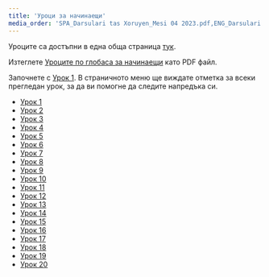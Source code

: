 ```yaml
---
title: 'Уроци за начинаещи'
media_order: 'SPA_Darsulari tas Xoruyen_Mesi 04 2023.pdf,ENG_Darsulari tas Xoruyen_Mesi 04 2023.pdf,BUL_Darsulari tas Xoruyen_Mesi 04 2023.pdf'
---
```


Уроците са достъпни в една обща страница [тук](./02.darsu.00.default.bul.md).

Изтеглете [Уроците по глобаса за начинаещи](BUL_Darsulari%20tas%20Xoruyen_Mesi%2004%202023.pdf) като PDF файл.

Започнете с [Урок&nbsp;1](./02.darsu.01.default.bul.md). В страничното меню ще виждате отметка за всеки прегледан урок, за да ви помогне да следите напредъка си.

* [Урок 1](./02.darsu.01.default.bul.md)
* [Урок 2](./02.darsu.02.default.bul.md)
* [Урок 3](./02.darsu.03.default.bul.md)
* [Урок 4](./02.darsu.04.default.bul.md)
* [Урок 5](./02.darsu.05.default.bul.md)
* [Урок 6](./02.darsu.06.default.bul.md)
* [Урок 7](./02.darsu.07.default.bul.md)
* [Урок 8](./02.darsu.08.default.bul.md)
* [Урок 9](./02.darsu.09.default.bul.md)
* [Урок 10](./02.darsu.10.default.bul.md)
* [Урок 11](./02.darsu.11.default.bul.md)
* [Урок 12](./02.darsu.12.default.bul.md)
* [Урок 13](./02.darsu.13.default.bul.md)
* [Урок 14](./02.darsu.14.default.bul.md)
* [Урок 15](./02.darsu.15.default.bul.md)
* [Урок 16](./02.darsu.16.default.bul.md)
* [Урок 17](./02.darsu.17.default.bul.md)
* [Урок 18](./02.darsu.18.default.bul.md)
* [Урок 19](./02.darsu.19.default.bul.md)
* [Урок 20](./02.darsu.20.default.bul.md)
